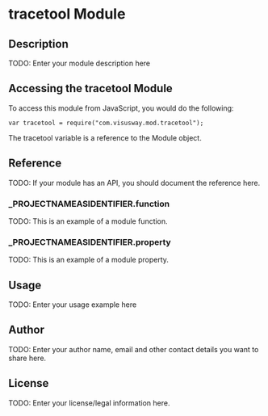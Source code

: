 # tracetool Module

## Description

TODO: Enter your module description here

## Accessing the tracetool Module

To access this module from JavaScript, you would do the following:

	var tracetool = require("com.visusway.mod.tracetool");

The tracetool variable is a reference to the Module object.	

## Reference

TODO: If your module has an API, you should document
the reference here.

### ___PROJECTNAMEASIDENTIFIER__.function

TODO: This is an example of a module function.

### ___PROJECTNAMEASIDENTIFIER__.property

TODO: This is an example of a module property.

## Usage

TODO: Enter your usage example here

## Author

TODO: Enter your author name, email and other contact
details you want to share here. 

## License

TODO: Enter your license/legal information here.
